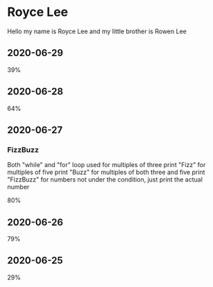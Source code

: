 # Royce Lee

Hello my name is Royce Lee and my little brother is Rowen Lee

## 2020-06-29
39%

## 2020-06-28
64% 

## 2020-06-27
### FizzBuzz
Both "while" and "for" loop used 
for multiples of three print "Fizz" 
for multiples of five print "Buzz"
for multiples of both three and five print "FizzBuzz"
for numbers not under the condition, just print the actual number

80%


## 2020-06-26
79%

## 2020-06-25
29%
